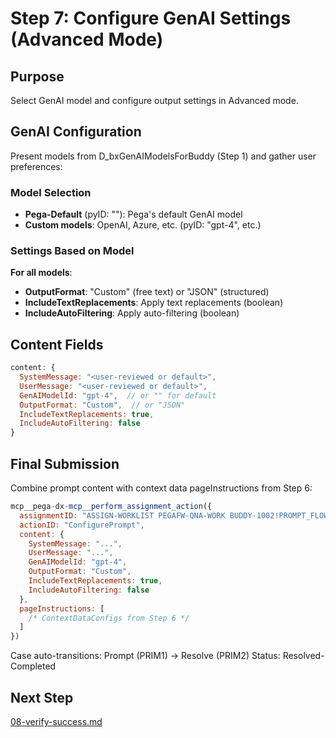 # Step 7: Configure GenAI Settings (Advanced Mode)

## Purpose

Select GenAI model and configure output settings in Advanced mode.

## GenAI Configuration

Present models from D_bxGenAIModelsForBuddy (Step 1) and gather user preferences:

### Model Selection

- **Pega-Default** (pyID: ""): Pega's default GenAI model
- **Custom models**: OpenAI, Azure, etc. (pyID: "gpt-4", etc.)

### Settings Based on Model

**For all models**:
- **OutputFormat**: "Custom" (free text) or "JSON" (structured)
- **IncludeTextReplacements**: Apply text replacements (boolean)
- **IncludeAutoFiltering**: Apply auto-filtering (boolean)

## Content Fields

```javascript
content: {
  SystemMessage: "<user-reviewed or default>",
  UserMessage: "<user-reviewed or default>",
  GenAIModelId: "gpt-4",  // or "" for default
  OutputFormat: "Custom",  // or "JSON"
  IncludeTextReplacements: true,
  IncludeAutoFiltering: false
}
```

## Final Submission

Combine prompt content with context data pageInstructions from Step 6:

```javascript
mcp__pega-dx-mcp__perform_assignment_action({
  assignmentID: "ASSIGN-WORKLIST PEGAFW-QNA-WORK BUDDY-1002!PROMPT_FLOW",
  actionID: "ConfigurePrompt",
  content: {
    SystemMessage: "...",
    UserMessage: "...",
    GenAIModelId: "gpt-4",
    OutputFormat: "Custom",
    IncludeTextReplacements: true,
    IncludeAutoFiltering: false
  },
  pageInstructions: [
    /* ContextDataConfigs from Step 6 */
  ]
})
```

Case auto-transitions: Prompt (PRIM1) → Resolve (PRIM2)
Status: Resolved-Completed

## Next Step

[08-verify-success.md](08-verify-success.md)

